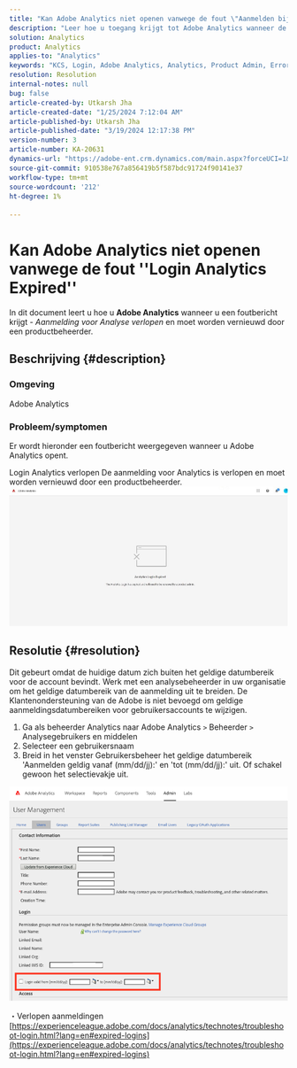 ```yaml
---
title: "Kan Adobe Analytics niet openen vanwege de fout \"Aanmelden bij Analytics verlopen\""
description: "Leer hoe u toegang krijgt tot Adobe Analytics wanneer de aanmelding voor Analytics is verlopen en moet worden vernieuwd door een productbeheerder."
solution: Analytics
product: Analytics
applies-to: "Analytics"
keywords: "KCS, Login, Adobe Analytics, Analytics, Product Admin, Error, Analytics Login Expied"
resolution: Resolution
internal-notes: null
bug: false
article-created-by: Utkarsh Jha
article-created-date: "1/25/2024 7:12:04 AM"
article-published-by: Utkarsh Jha
article-published-date: "3/19/2024 12:17:38 PM"
version-number: 3
article-number: KA-20631
dynamics-url: "https://adobe-ent.crm.dynamics.com/main.aspx?forceUCI=1&pagetype=entityrecord&etn=knowledgearticle&id=42251a07-51bb-ee11-a569-6045bd006b3d"
source-git-commit: 910538e767a856419b5f587bdc91724f90141e37
workflow-type: tm+mt
source-wordcount: '212'
ht-degree: 1%

---
```


# Kan Adobe Analytics niet openen vanwege de fout &#39;&#39;Login Analytics Expired&#39;&#39;


In dit document leert u hoe u <b>Adobe Analytics</b> wanneer u een foutbericht krijgt - *Aanmelding voor Analyse verlopen* en moet worden vernieuwd door een productbeheerder.

## Beschrijving {#description}


### <b>Omgeving</b>

Adobe Analytics



### <b>Probleem/symptomen</b>

Er wordt hieronder een foutbericht weergegeven wanneer u Adobe Analytics opent.

Login Analytics verlopen De aanmelding voor Analytics is verlopen en moet worden vernieuwd door een productbeheerder.
 <br>![](assets/___43251a07-51bb-ee11-a569-6045bd006b3d___.jpeg)

## Resolutie {#resolution}


Dit gebeurt omdat de huidige datum zich buiten het geldige datumbereik voor de account bevindt. Werk met een analysebeheerder in uw organisatie om het geldige datumbereik van de aanmelding uit te breiden. De Klantenondersteuning van de Adobe is niet bevoegd om geldige aanmeldingsdatumbereiken voor gebruikersaccounts te wijzigen.

1. Ga als beheerder Analytics naar Adobe Analytics `>`  Beheerder `>`  Analysegebruikers en middelen
2. Selecteer een gebruikersnaam
3. Breid in het venster Gebruikersbeheer het geldige datumbereik &#39;Aanmelden geldig vanaf (mm/dd/jj):&#39; en &#39;tot (mm/dd/jj):&#39; uit. Of schakel gewoon het selectievakje uit.


![](assets/6282c86d-563a-ed11-9db0-0022480869de.png)

・Verlopen aanmeldingen
[https://experienceleague.adobe.com/docs/analytics/technotes/troubleshoot-login.html?lang=en#expired-logins](https://experienceleague.adobe.com/docs/analytics/technotes/troubleshoot-login.html?lang=en#expired-logins)
